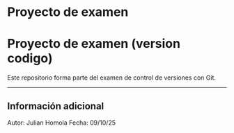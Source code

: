 # Proyecto de examen
# Proyecto de examen (version codigo)
Este repositorio forma parte del examen de control de versiones con Git.

---
## Información adicional
Autor: Julian Homola
Fecha: 09/10/25
